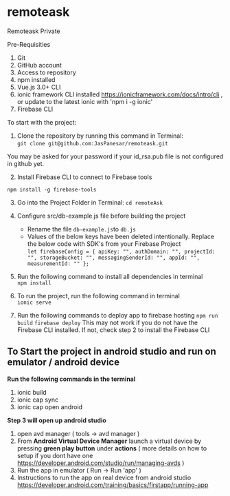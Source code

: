 # remoteask
Remoteask Private

Pre-Requisities

1. Git
2. GitHub account
3. Access to repository
4. npm installed
5. Vue.js 3.0+ CLI
6. ionic framework CLI installed https://ionicframework.com/docs/intro/cli , or update to the latest ionic with 'npm i -g ionic'
7. Firebase CLI 



To start with the project:
  1. Clone the repository by running this command in Terminal:<br />
  `git clone git@github.com:JasPanesar/remoteask.git`
 
   You may be asked for your password if your id_rsa.pub file is not configured in github yet.
  
  2.  Install Firebase CLI to connect to Firebase tools
  
    npm install -g firebase-tools

  3. Go into the Project Folder in Terminal:
  `cd remoteAsk`
  
  4. Configure src/db-example.js file before building the project
      * Rename the file `db-example.js`to `db.js`
      * Values of the below keys have been deleted intentionally. 
        Replace the below code with SDK's from your Firebase Project <br />
              ```
              let firebaseConfig = {
                  apiKey: "",
                  authDomain: "",
                  projectId: "",
                  storageBucket: "",
                  messagingSenderId: "",
                  appId: "",
                  measurementId: ""
                };
                ```
  

5. Run the following command to install all dependencies in terminal <br />
  `npm install`
  
6. To run the project, run the following command in terminal <br />
  `ionic serve`

7. Run the following commands to deploy app to firebase hosting
  `npm run build`
  `firebase deploy`
  This may not work if you do not have the Firebase CLI installed. If not, check step 2 to install the Firebase CLI  
  
  
  ## To Start the project in android studio and run on emulator / android device
    
  
  **Run the following commands in the terminal**
  
  1. ionic build
  2. ionic cap sync
  3. ionic cap open android


  **Step 3 will open up android studio**
  
  1. open avd manager ( tools -> avd manager )
  2. From **Android Virtual Device Manager** launch a virtual device by pressing **green play button** under **actions** ( more details on how to setup if you dont have one https://developer.android.com/studio/run/managing-avds )
  3. Run the app in emulator ( Run -> Run 'app' )
  4. Instructions to run the app on real device from android studio https://developer.android.com/training/basics/firstapp/running-app
 
